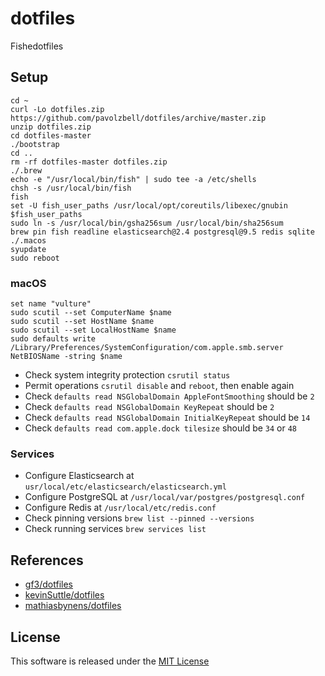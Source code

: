 # dotfiles

Fishedotfiles

## Setup

    cd ~
    curl -Lo dotfiles.zip https://github.com/pavolzbell/dotfiles/archive/master.zip
    unzip dotfiles.zip
    cd dotfiles-master
    ./bootstrap
    cd ..
    rm -rf dotfiles-master dotfiles.zip
    ./.brew
    echo -e "/usr/local/bin/fish" | sudo tee -a /etc/shells
    chsh -s /usr/local/bin/fish
    fish
    set -U fish_user_paths /usr/local/opt/coreutils/libexec/gnubin $fish_user_paths
    sudo ln -s /usr/local/bin/gsha256sum /usr/local/bin/sha256sum
    brew pin fish readline elasticsearch@2.4 postgresql@9.5 redis sqlite
    ./.macos
    syupdate
    sudo reboot

### macOS

    set name "vulture"
    sudo scutil --set ComputerName $name
    sudo scutil --set HostName $name
    sudo scutil --set LocalHostName $name
    sudo defaults write /Library/Preferences/SystemConfiguration/com.apple.smb.server NetBIOSName -string $name

* Check system integrity protection `csrutil status`
* Permit operations `csrutil disable` and `reboot`, then enable again
* Check `defaults read NSGlobalDomain AppleFontSmoothing` should be `2`
* Check `defaults read NSGlobalDomain KeyRepeat` should be `2`
* Check `defaults read NSGlobalDomain InitialKeyRepeat` should be `14`
* Check `defaults read com.apple.dock tilesize` should be `34` or `48`

### Services

* Configure Elasticsearch at `usr/local/etc/elasticsearch/elasticsearch.yml`
* Configure PostgreSQL at `/usr/local/var/postgres/postgresql.conf`
* Configure Redis at `/usr/local/etc/redis.conf`
* Check pinning versions `brew list --pinned --versions`
* Check running services `brew services list`

## References

* [gf3/dotfiles](https://github.com/gf3/dotfiles)
* [kevinSuttle/dotfiles](https://github.com/kevinSuttle/dotfiles)
* [mathiasbynens/dotfiles](https://github.com/mathiasbynens/dotfiles)

## License

This software is released under the [MIT License](LICENSE.md)
